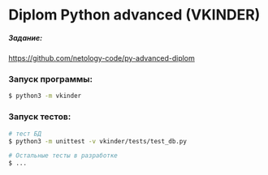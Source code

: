 # Diplom Python advanced (VKINDER)

##### Задание: 
https://github.com/netology-code/py-advanced-diplom

### Запуск программы:
```bash
$ python3 -m vkinder
```

### Запуск тестов:
```bash
# тест БД
$ python3 -m unittest -v vkinder/tests/test_db.py

# Остальные тесты в разработке
$ ...
```
